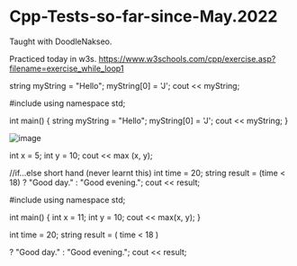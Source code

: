 # Cpp-Tests-so-far-since-May.2022
Taught with DoodleNakseo.

Practiced today in w3s. https://www.w3schools.com/cpp/exercise.asp?filename=exercise_while_loop1

string myString = "Hello";
myString[0] = 'J';
cout << myString;


#include <iostream>
using namespace std;

int main() {
    string myString = "Hello";
    myString[0] = 'J';
    cout << myString;
}


![image](https://github.com/Bluecode77732/Cpp-Tests-so-far-since-May.2022/assets/63056375/99ba2e98-d2e9-44b2-8637-3df5617abf38)


int x = 5;
int y = 10;
cout << 
max
(x, y);


//if...else short hand (never learnt this)
  int time = 20;
  string result = (time < 18) ? "Good day." : "Good evening.";
  cout << result; 


#include <iostream>
using namespace std;

int main() {
    int x = 11;
    int y = 10;
    cout << max(x, y);
}


int time = 20;
string result = 
(
time < 18
)
 
?
 "Good day." 
:
 "Good evening.";
cout << result; 


